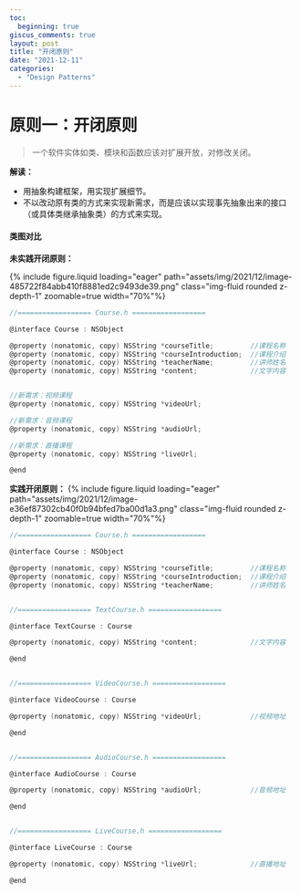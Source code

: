 ```yaml
---
toc:
  beginning: true
giscus_comments: true
layout: post
title: "开闭原则"
date: "2021-12-11"
categories: 
  - "Design Patterns"
---
```



# 原则一：开闭原则

> 一个软件实体如类、模块和函数应该对扩展开放，对修改关闭。

**解读：**
- 用抽象构建框架，用实现扩展细节。
- 不以改动原有类的方式来实现新需求，而是应该以实现事先抽象出来的接口（或具体类继承抽象类）的方式来实现。

#### 类图对比
**未实践开闭原则：**

{% include figure.liquid loading="eager" path="assets/img/2021/12/image-485722f84abb410f8881ed2c9493de39.png" class="img-fluid rounded z-depth-1" zoomable=true width="70%"%}

```c
//================== Course.h ==================

@interface Course : NSObject

@property (nonatomic, copy) NSString *courseTitle;         //课程名称
@property (nonatomic, copy) NSString *courseIntroduction;  //课程介绍
@property (nonatomic, copy) NSString *teacherName;         //讲师姓名
@property (nonatomic, copy) NSString *content;             //文字内容


//新需求：视频课程
@property (nonatomic, copy) NSString *videoUrl;

//新需求：音频课程
@property (nonatomic, copy) NSString *audioUrl;

//新需求：直播课程
@property (nonatomic, copy) NSString *liveUrl;

@end
```


**实践开闭原则：**
{% include figure.liquid loading="eager" path="assets/img/2021/12/image-e36ef87302cb40f0b94bfed7ba00d1a3.png" class="img-fluid rounded z-depth-1" zoomable=true width="70%"%}

```c
//================== Course.h ==================

@interface Course : NSObject

@property (nonatomic, copy) NSString *courseTitle;         //课程名称
@property (nonatomic, copy) NSString *courseIntroduction;  //课程介绍
@property (nonatomic, copy) NSString *teacherName;         //讲师姓名


//================== TextCourse.h ==================

@interface TextCourse : Course

@property (nonatomic, copy) NSString *content;             //文字内容

@end


//================== VideoCourse.h ==================

@interface VideoCourse : Course

@property (nonatomic, copy) NSString *videoUrl;            //视频地址

@end


//================== AudioCourse.h ==================

@interface AudioCourse : Course

@property (nonatomic, copy) NSString *audioUrl;            //音频地址

@end


//================== LiveCourse.h ==================

@interface LiveCourse : Course

@property (nonatomic, copy) NSString *liveUrl;             //直播地址

@end
```